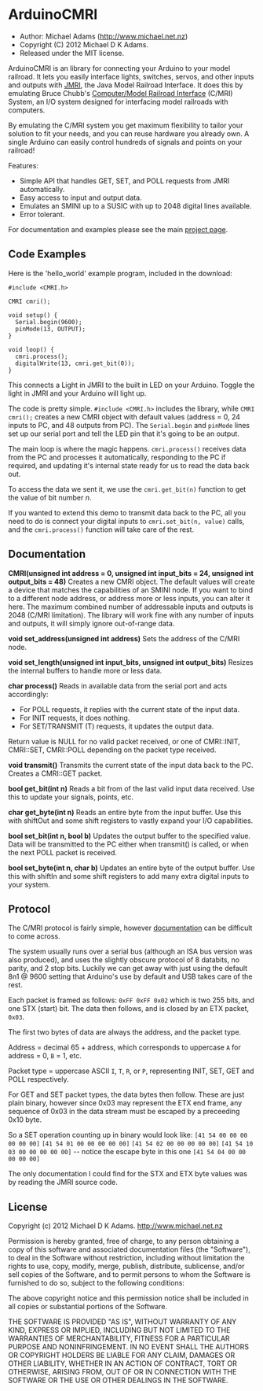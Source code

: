 ArduinoCMRI
===========

* Author: Michael Adams (<http://www.michael.net.nz>)
* Copyright (C) 2012 Michael D K Adams.
* Released under the MIT license.

ArduinoCMRI is an library for connecting your Arduino to your model railroad. It lets you easily interface lights, switches, servos, and other inputs and outputs with [JMRI][1], the Java Model Railroad Interface. It does this by emulating Bruce Chubb's [Computer/Model Railroad Interface][2] (C/MRI) System, an I/O system designed for interfacing model railroads with computers.

By emulating the C/MRI system you get maximum flexibility to tailor your solution to fit your needs, and you can reuse hardware you already own. A single Arduino can easily control hundreds of signals and points on your railroad!

Features:
* Simple API that handles GET, SET, and POLL requests from JMRI automatically.
* Easy access to input and output data.
* Emulates an SMINI up to a SUSIC with up to 2048 digital lines available.
* Error tolerant.

For documentation and examples please see the main [project page][3].

[1]: http://jmri.org/
[2]: http://www.jlcenterprises.net/
[3]: http://www.michael.net.nz/projects/ArduinoCMRI

Code Examples
-------------
Here is the 'hello\_world' example program, included in the download:

    #include <CMRI.h>
    
    CMRI cmri();
    
    void setup() {
      Serial.begin(9600);
      pinMode(13, OUTPUT);
    }
    
    void loop() {
      cmri.process();
      digitalWrite(13, cmri.get_bit(0));
    }

This connects a Light in JMRI to the built in LED on your Arduino. Toggle the light in JMRI and your Arduino will light up.

The code is pretty simple. `#include <CMRI.h>` includes the library, while `CMRI cmri();` creates a new CMRI object with default values (address = 0, 24 inputs to PC, and 48 outputs from PC). The `Serial.begin` and `pinMode` lines set up our serial port and tell the LED pin that it's going to be an output.

The main loop is where the magic happens. `cmri.process()` receives data from the PC and processes it automatically, responding to the PC if required, and updating it's internal state ready for us to read the data back out.

To access the data we sent it, we use the `cmri.get_bit(n)` function to get the value of bit number *n*.

If you wanted to extend this demo to transmit data back to the PC, all you need to do is connect your digital inputs to `cmri.set_bit(n, value)` calls, and the `cmri.process()` function will take care of the rest.

Documentation
-------------
**CMRI(unsigned int address = 0, unsigned int input\_bits = 24, unsigned int output\_bits = 48)**
Creates a new CMRI object. The default values will create a device that matches the capabilities of an SMINI node. If you want to bind to a different node address, or address more or less inputs, you can alter it here. The maximum combined number of addressable inputs and outputs is 2048 (C/MRI limitation). The library will work fine with any number of inputs and outputs, it will simply ignore out-of-range data.

**void set\_address(unsigned int address)**
Sets the address of the C/MRI node.

**void set\_length(unsigned int input_bits, unsigned int output_bits)**
Resizes the internal buffers to handle more or less data.

**char process()**
Reads in available data from the serial port and acts accordingly:
* For POLL requests, it replies with the current state of the input data.
* For INIT requests, it does nothing.
* For SET/TRANSMIT (T) requests, it updates the output data.

Return value is NULL for no valid packet received, or one of CMRI::INIT, CMRI::SET, CMRI::POLL depending on the packet type received.

**void transmit()**
Transmits the current state of the input data back to the PC. Creates a CMRI::GET packet.

**bool get\_bit(int n)**
Reads a bit from of the last valid input data received. Use this to update your signals, points, etc.

**char get\_byte(int n)**
Reads an entire byte from the input buffer. Use this with shiftOut and some shift registers to vastly expand your I/O capabilities.

**bool set\_bit(int n, bool b)**
Updates the output buffer to the specified value. Data will be transmitted to the PC either when transmit() is called, or when the next POLL packet is received.

**bool set\_byte(int n, char b)**
Updates an entire byte of the output buffer. Use this with shiftIn and some shift registers to add many extra digital inputs to your system.


Protocol
--------
The C/MRI protocol is fairly simple, however [documentation][4] can be difficult to come across.

The system usually runs over a serial bus (although an ISA bus version was also produced), and uses the slightly obscure protocol of 8 databits, no parity, and 2 stop bits. Luckily we can get away with just using the default 8n1 @ 9600 setting that Arduino's use by default and USB takes care of the rest.

Each packet is framed as follows: `0xFF 0xFF 0x02` which is two 255 bits, and one STX (start) bit. The data then follows, and is closed by an ETX packet, `0x03`.

The first two bytes of data are always the address, and the packet type.

Address = decimal 65 + address, which corresponds to uppercase `A` for address = 0, `B` = 1, etc.

Packet type = uppercase ASCII `I`, `T`, `R`, or `P`, representing INIT, SET, GET and POLL respectively.

For GET and SET packet types, the data bytes then follow. These are just plain binary, however since 0x03 may represent the ETX end frame, any sequence of 0x03 in the data stream must be escaped by a preceeding 0x10 byte.

So a SET operation counting up in binary would look like:
`[41 54 00 00 00 00 00 00]`
`[41 54 01 00 00 00 00 00]`
`[41 54 02 00 00 00 00 00]`
`[41 54 10 03 00 00 00 00 00]` -- notice the escape byte in this one
`[41 54 04 00 00 00 00 00]`

The only documentation I could find for the STX and ETX byte values was by reading the JMRI source code.

[4]: http://home.roadrunner.com/~jimngage/TRACTRONICS/MicroController/mr89c52f.htm

License
-------
Copyright (c) 2012 Michael D K Adams. http://www.michael.net.nz

Permission is hereby granted, free of charge, to any person obtaining a copy of this software and associated documentation files (the "Software"), to deal in the Software without restriction, including without limitation the rights to use, copy, modify, merge, publish, distribute, sublicense, and/or sell copies of the Software, and to permit persons to whom the Software is furnished to do so, subject to the following conditions:

The above copyright notice and this permission notice shall be included in all copies or substantial portions of the Software.

THE SOFTWARE IS PROVIDED "AS IS", WITHOUT WARRANTY OF ANY KIND, EXPRESS OR IMPLIED, INCLUDING BUT NOT LIMITED TO THE WARRANTIES OF MERCHANTABILITY, FITNESS FOR A PARTICULAR PURPOSE AND NONINFRINGEMENT. IN NO EVENT SHALL THE AUTHORS OR COPYRIGHT HOLDERS BE LIABLE FOR ANY CLAIM, DAMAGES OR OTHER LIABILITY, WHETHER IN AN ACTION OF CONTRACT, TORT OR OTHERWISE, ARISING FROM, OUT OF OR IN CONNECTION WITH THE SOFTWARE OR THE USE OR OTHER DEALINGS IN THE SOFTWARE.

